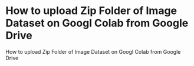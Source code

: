 # How to upload Zip Folder of Image Dataset on Googl Colab from Google Drive

How to upload Zip Folder of Image Dataset on Googl Colab from Google Drive
